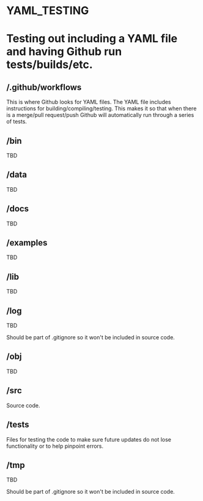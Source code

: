 # YAML_TESTING
Testing out including a YAML file and having Github run tests/builds/etc.
=======

## /.github/workflows
This is where Github looks for YAML files. The YAML file includes instructions for building/compiling/testing. This makes it so that when there is a merge/pull request/push Github will automatically run through a series of tests.

## /bin
TBD

## /data
TBD

## /docs
TBD

## /examples
TBD

## /lib
TBD

## /log
TBD

Should be part of .gitignore so it won't be included in source code.

## /obj
TBD

## /src
Source code.

## /tests
Files for testing the code to make sure future updates do not lose functionality or to help pinpoint errors.

## /tmp
TBD

Should be part of .gitignore so it won't be included in source code.
